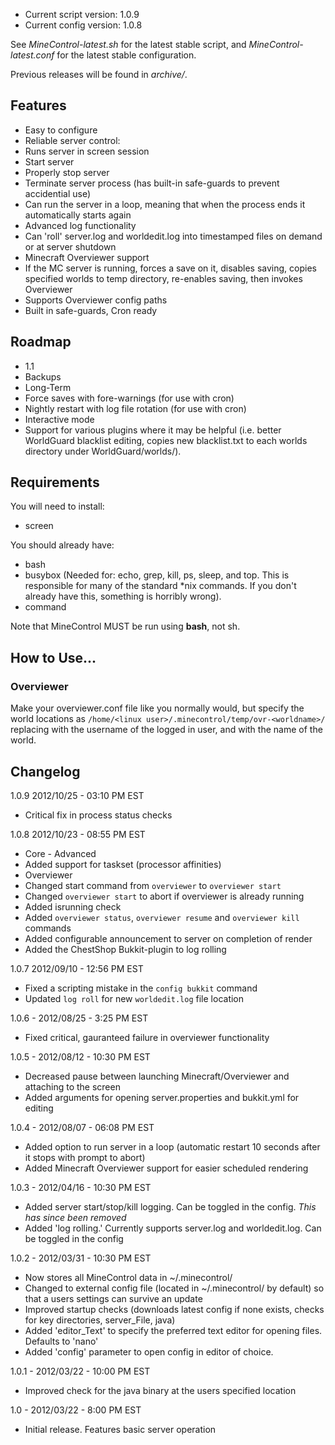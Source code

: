 * Current script version: 1.0.9
* Current config version: 1.0.8

See *MineControl-latest.sh* for the latest stable script, and *MineControl-latest.conf* for the latest stable configuration.

Previous releases will be found in *archive/*.

## Features ##

* Easy to configure
* Reliable server control:
 * Runs server in screen session
 * Start server
 * Properly stop server
 * Terminate server process (has built-in safe-guards to prevent accidential use)
 * Can run the server in a loop, meaning that when the process ends it automatically starts again
* Advanced log functionality
 * Can 'roll' server.log and worldedit.log into timestamped files on demand or at server shutdown
* Minecraft Overviewer support
 * If the MC server is running, forces a save on it, disables saving, copies specified worlds to temp directory, re-enables saving, then invokes Overviewer
 * Supports Overviewer config paths
 * Built in safe-guards, Cron ready

## Roadmap ##
* 1.1
 * Backups
* Long-Term
 * Force saves with fore-warnings (for use with cron)
 * Nightly restart with log file rotation (for use with cron)
 * Interactive mode
 * Support for various plugins where it may be helpful (i.e. better WorldGuard blacklist editing, copies new blacklist.txt to each worlds directory under WorldGuard/worlds/).

## Requirements ##

You will need to install:

* screen

You should already have:

* bash
* busybox (Needed for: echo, grep, kill, ps, sleep, and top. This is responsible for many of the standard *nix commands. If you don't already have this, something is horribly wrong).
* command

Note that MineControl MUST be run using **bash**, not sh.

## How to Use... ##
### Overviewer ###
Make your overviewer.conf file like you normally would, but specify the world locations as `/home/<linux user>/.minecontrol/temp/ovr-<worldname>/` replacing <linux user> with the username of the logged in user, and <worldname> with the name of the world.

## Changelog ##
1.0.9 2012/10/25 - 03:10 PM EST

* Critical fix in process status checks

1.0.8 2012/10/23 - 08:55 PM EST

* Core - Advanced
 * Added support for taskset (processor affinities)
* Overviewer
 * Changed start command from `overviewer` to `overviewer start`
 * Changed `overviewer start` to abort if overviewer is already running
 * Added isrunning check
 * Added `overviewer status`, `overviewer resume` and `overviewer kill` commands
 * Added configurable announcement to server on completion of render
* Added the ChestShop Bukkit-plugin to log rolling

1.0.7 2012/09/10 - 12:56 PM EST

* Fixed a scripting mistake in the `config bukkit` command
* Updated `log roll` for new `worldedit.log` file location

1.0.6 - 2012/08/25 - 3:25 PM EST

* Fixed critical, gauranteed failure in overviewer functionality

1.0.5 - 2012/08/12 - 10:30 PM EST

* Decreased pause between launching Minecraft/Overviewer and attaching to the screen
* Added arguments for opening server.properties and bukkit.yml for editing

1.0.4 - 2012/08/07 - 06:08 PM EST

* Added option to run server in a loop (automatic restart 10 seconds after it stops with prompt to abort)
* Added Minecraft Overviewer support for easier scheduled rendering

1.0.3 - 2012/04/16 - 10:30 PM EST

* Added server start/stop/kill logging. Can be toggled in the config. *This has since been removed*
* Added 'log rolling.' Currently supports server.log and worldedit.log. Can be toggled in the config

1.0.2 - 2012/03/31 - 10:30 PM EST

* Now stores all MineControl data in ~/.minecontrol/
* Changed to external config file (located in ~/.minecontrol/ by default) so that a users settings can survive an update
* Improved startup checks (downloads latest config if none exists, checks for key directories, server_File, java)
* Added 'editor_Text' to specify the preferred text editor for opening files. Defaults to 'nano'
* Added 'config' parameter to open config in editor of choice.

1.0.1 - 2012/03/22 - 10:00 PM EST

* Improved check for the java binary at the users specified location

1.0 - 2012/03/22 - 8:00 PM EST

* Initial release. Features basic server operation
